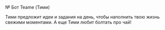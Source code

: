 № Бот Teame (Тими)

Тими предложит идеи и задания на день, чтобы наполнить твою жизнь свежими моментами. А еще Тими любит болтать про чай!